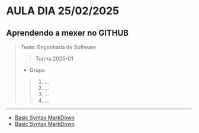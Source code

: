# AULA DIA 25/02/2025
## Aprendendo a mexer no GITHUB 

> Teste: Engenharia de Software
>> Turma 2025-01
> - Grupo
>> 1. ...
>> 2. ...
>> 3. ...
>> 4. ...
---
- [Basic Syntax MarkDown](https://www.markdownguide.org/basic-syntax/ "MarkDown")
- [Basic Syntax MarkDown](https://docs.google.com/document/d/1flQSuGScGEXjmFSpOafp2XYK3uT1fV6cwkAIw1bERWM/ "Estudo de Caso")
